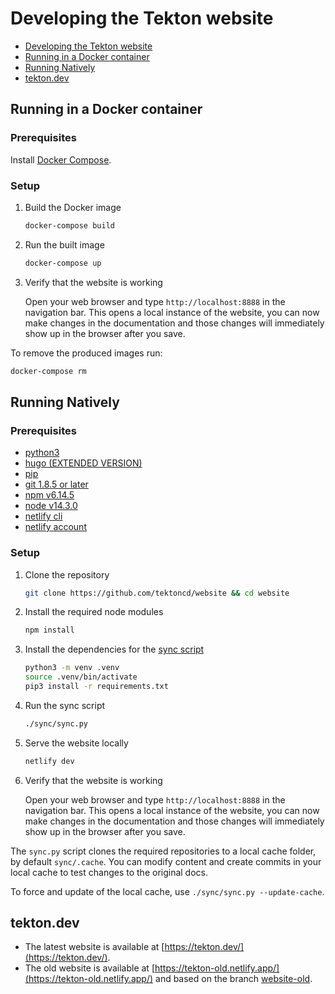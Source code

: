 # Developing the Tekton website

- [Developing the Tekton website](#developing-the-tekton-website)
- [Running in a Docker container](#running-in-a-docker-container)
- [Running Natively](#running-natively)
- [tekton.dev](#tektondev)

## Running in a Docker container

### Prerequisites

Install [Docker Compose](https://docs.docker.com/compose/install/).

### Setup

1. Build the Docker image

   ```bash
   docker-compose build

   ```

1. Run the built image

   ```bash
   docker-compose up
   ```

1. Verify that the website is working

   Open your web browser and type `http://localhost:8888` in the navigation bar.
   This opens a local instance of the website, you can now make changes in the
   documentation and those changes will immediately show up in the browser after
   you save.

To remove the produced images run:

```bash
docker-compose rm
```

## Running Natively

### Prerequisites

* [python3](https://www.python.org/downloads/) 
* [hugo (EXTENDED VERSION)](https://github.com/gohugoio/hugo/releases/tag/v0.107.0)
* [pip](https://pip.pypa.io/en/stable/installing/)
* [git 1.8.5 or later](https://github.com/git/git/releases)
* [npm v6.14.5](https://nodejs.org/en/)
* [node v14.3.0](https://nodejs.org/en/)
* [netlify cli](https://cli.netlify.com/getting-started)
* [netlify account](https://app.netlify.com/)

### Setup

1. Clone the repository

   ```bash
   git clone https://github.com/tektoncd/website && cd website
   ```

1. Install the required node modules

   ```bash
   npm install
   ```

1. Install the dependencies for the [sync script](https://github.com/tektoncd/website/blob/master/sync/README.md)

   ```bash
   python3 -m venv .venv
   source .venv/bin/activate    
   pip3 install -r requirements.txt

   ```

1. Run the sync script

   ```bash
   ./sync/sync.py
   ```

1. Serve the website locally

   ```bash
   netlify dev
   ```

1. Verify that the website is working

   Open your web browser and type `http://localhost:8888` in the navigation bar.
   This opens a local instance of the website, you can now make changes in the
   documentation and those changes will immediately show up in the browser after
   you save.

The `sync.py` script clones the required repositories to a local cache folder, by default `sync/.cache`.
You can modify content and create commits in your local cache to test changes to the original docs.

To force and update of the local cache, use `./sync/sync.py --update-cache`.

## tekton.dev

- The latest website is available at [https://tekton.dev/](https://tekton.dev/).
- The old website is available at [https://tekton-old.netlify.app/](https://tekton-old.netlify.app/) and based on the branch [website-old](https://github.com/tektoncd/website/tree/website-old).
